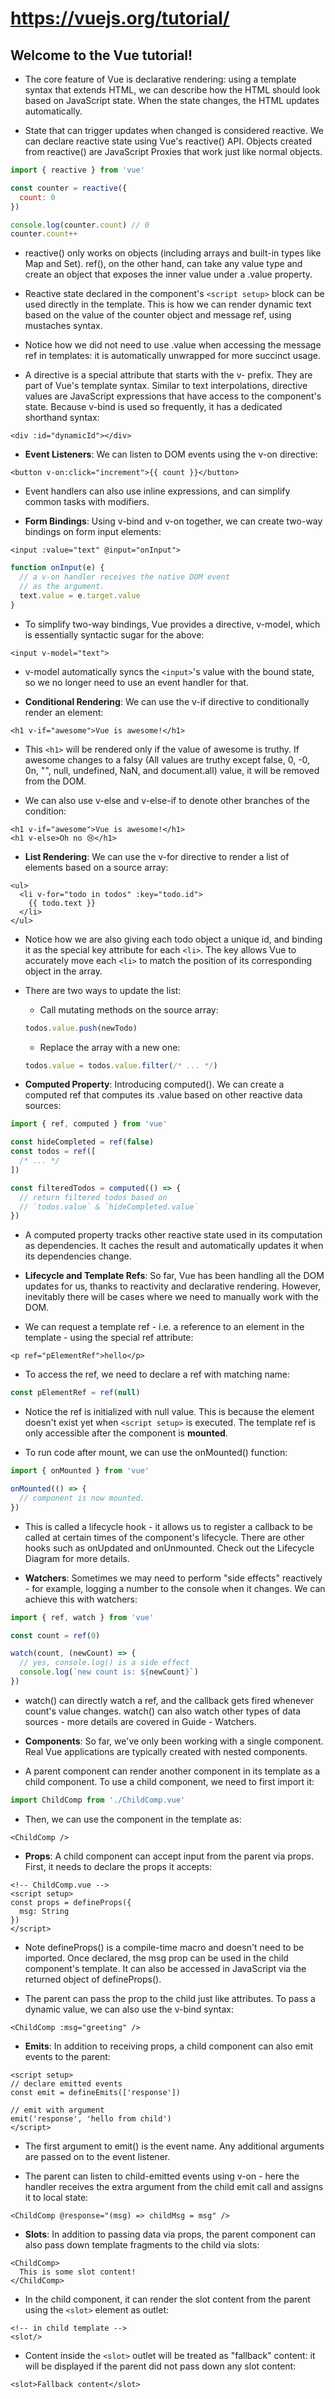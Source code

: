# https://vuejs.org/tutorial/

## Welcome to the Vue tutorial!

- The core feature of Vue is declarative rendering: using a template syntax that extends HTML, we can describe how the HTML should look based on JavaScript state. When the state changes, the HTML updates automatically.

- State that can trigger updates when changed is considered reactive. We can declare reactive state using Vue's reactive() API. Objects created from reactive() are JavaScript Proxies that work just like normal objects.
```js
import { reactive } from 'vue'

const counter = reactive({
  count: 0
})

console.log(counter.count) // 0
counter.count++
```

- reactive() only works on objects (including arrays and built-in types like Map and Set). ref(), on the other hand, can take any value type and create an object that exposes the inner value under a .value property.

- Reactive state declared in the component's `<script setup>` block can be used directly in the template. This is how we can render dynamic text based on the value of the counter object and message ref, using mustaches syntax.

- Notice how we did not need to use .value when accessing the message ref in templates: it is automatically unwrapped for more succinct usage.

- A directive is a special attribute that starts with the v- prefix. They are part of Vue's template syntax. Similar to text interpolations, directive values are JavaScript expressions that have access to the component's state. Because v-bind is used so frequently, it has a dedicated shorthand syntax:
```
<div :id="dynamicId"></div>
```

- __Event Listeners__: We can listen to DOM events using the v-on directive:
```
<button v-on:click="increment">{{ count }}</button>
```

- Event handlers can also use inline expressions, and can simplify common tasks with modifiers.

- __Form Bindings__: Using v-bind and v-on together, we can create two-way bindings on form input elements:
```template
<input :value="text" @input="onInput">
```
```js
function onInput(e) {
  // a v-on handler receives the native DOM event
  // as the argument.
  text.value = e.target.value
}
```

- To simplify two-way bindings, Vue provides a directive, v-model, which is essentially syntactic sugar for the above:
```
<input v-model="text">
```

- v-model automatically syncs the `<input>`'s value with the bound state, so we no longer need to use an event handler for that.

- __Conditional Rendering__: We can use the v-if directive to conditionally render an element:
```
<h1 v-if="awesome">Vue is awesome!</h1>
```

- This `<h1>` will be rendered only if the value of awesome is truthy. If awesome changes to a falsy (All values are truthy except false, 0, -0, 0n, "", null, undefined, NaN, and document.all) value, it will be removed from the DOM.

- We can also use v-else and v-else-if to denote other branches of the condition:
```template
<h1 v-if="awesome">Vue is awesome!</h1>
<h1 v-else>Oh no 😢</h1>
```

- __List Rendering__: We can use the v-for directive to render a list of elements based on a source array:
```template
<ul>
  <li v-for="todo in todos" :key="todo.id">
    {{ todo.text }}
  </li>
</ul>
```

- Notice how we are also giving each todo object a unique id, and binding it as the special key attribute for each `<li>`. The key allows Vue to accurately move each `<li>` to match the position of its corresponding object in the array.

- There are two ways to update the list:
   - Call mutating methods on the source array:
   ```js
   todos.value.push(newTodo)
   ```

   - Replace the array with a new one:
   ```js
   todos.value = todos.value.filter(/* ... */)
   ```

- __Computed Property__: Introducing computed(). We can create a computed ref that computes its .value based on other reactive data sources:
```js
import { ref, computed } from 'vue'

const hideCompleted = ref(false)
const todos = ref([
  /* ... */
])

const filteredTodos = computed(() => {
  // return filtered todos based on
  // `todos.value` & `hideCompleted.value`
})
```

- A computed property tracks other reactive state used in its computation as dependencies. It caches the result and automatically updates it when its dependencies change.

- __Lifecycle and Template Refs__: So far, Vue has been handling all the DOM updates for us, thanks to reactivity and declarative rendering. However, inevitably there will be cases where we need to manually work with the DOM.

- We can request a template ref - i.e. a reference to an element in the template - using the special ref attribute:
```template
<p ref="pElementRef">hello</p>
```

- To access the ref, we need to declare a ref with matching name:
```js
const pElementRef = ref(null)
```

- Notice the ref is initialized with null value. This is because the element doesn't exist yet when `<script setup>` is executed. The template ref is only accessible after the component is __mounted__.

- To run code after mount, we can use the onMounted() function:
```js
import { onMounted } from 'vue'

onMounted(() => {
  // component is now mounted.
})
```

- This is called a lifecycle hook - it allows us to register a callback to be called at certain times of the component's lifecycle. There are other hooks such as onUpdated and onUnmounted. Check out the Lifecycle Diagram for more details.

- __Watchers__: Sometimes we may need to perform "side effects" reactively - for example, logging a number to the console when it changes. We can achieve this with watchers:
```js
import { ref, watch } from 'vue'

const count = ref(0)

watch(count, (newCount) => {
  // yes, console.log() is a side effect
  console.log(`new count is: ${newCount}`)
})
```

- watch() can directly watch a ref, and the callback gets fired whenever count's value changes. watch() can also watch other types of data sources - more details are covered in Guide - Watchers.

- __Components__: So far, we've only been working with a single component. Real Vue applications are typically created with nested components.

- A parent component can render another component in its template as a child component. To use a child component, we need to first import it:
```js
import ChildComp from './ChildComp.vue'
```

- Then, we can use the component in the template as:
```template
<ChildComp />
```

- __Props__: A child component can accept input from the parent via props. First, it needs to declare the props it accepts:
```vue
<!-- ChildComp.vue -->
<script setup>
const props = defineProps({
  msg: String
})
</script>
```

- Note defineProps() is a compile-time macro and doesn't need to be imported. Once declared, the msg prop can be used in the child component's template. It can also be accessed in JavaScript via the returned object of defineProps().

- The parent can pass the prop to the child just like attributes. To pass a dynamic value, we can also use the v-bind syntax:
```template
<ChildComp :msg="greeting" />
```

- __Emits__: In addition to receiving props, a child component can also emit events to the parent:
```vue
<script setup>
// declare emitted events
const emit = defineEmits(['response'])

// emit with argument
emit('response', 'hello from child')
</script>
```

- The first argument to emit() is the event name. Any additional arguments are passed on to the event listener.

- The parent can listen to child-emitted events using v-on - here the handler receives the extra argument from the child emit call and assigns it to local state:
```template
<ChildComp @response="(msg) => childMsg = msg" />
```

- __Slots__: In addition to passing data via props, the parent component can also pass down template fragments to the child via slots:
```template
<ChildComp>
  This is some slot content!
</ChildComp>
```

- In the child component, it can render the slot content from the parent using the `<slot>` element as outlet:
```template
<!-- in child template -->
<slot/>
```

- Content inside the `<slot>` outlet will be treated as "fallback" content: it will be displayed if the parent did not pass down any slot content:
```template
<slot>Fallback content</slot>
```